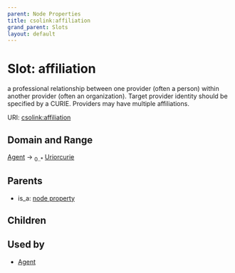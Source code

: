 ```yaml
---
parent: Node Properties
title: csolink:affiliation
grand_parent: Slots
layout: default
---
```


# Slot: affiliation


a professional relationship between one provider (often a person) within another provider (often an organization). Target provider identity should be specified by a CURIE. Providers may have multiple affiliations.

URI: [csolink:affiliation](https://w3id.org/csolink/vocab/affiliation)

## Domain and Range

[Agent](Agent.md) ->  <sub>0..*</sub> [Uriorcurie](types/Uriorcurie.md)

## Parents

 *  is_a: [node property](node_property.md)

## Children


## Used by

 * [Agent](Agent.md)
